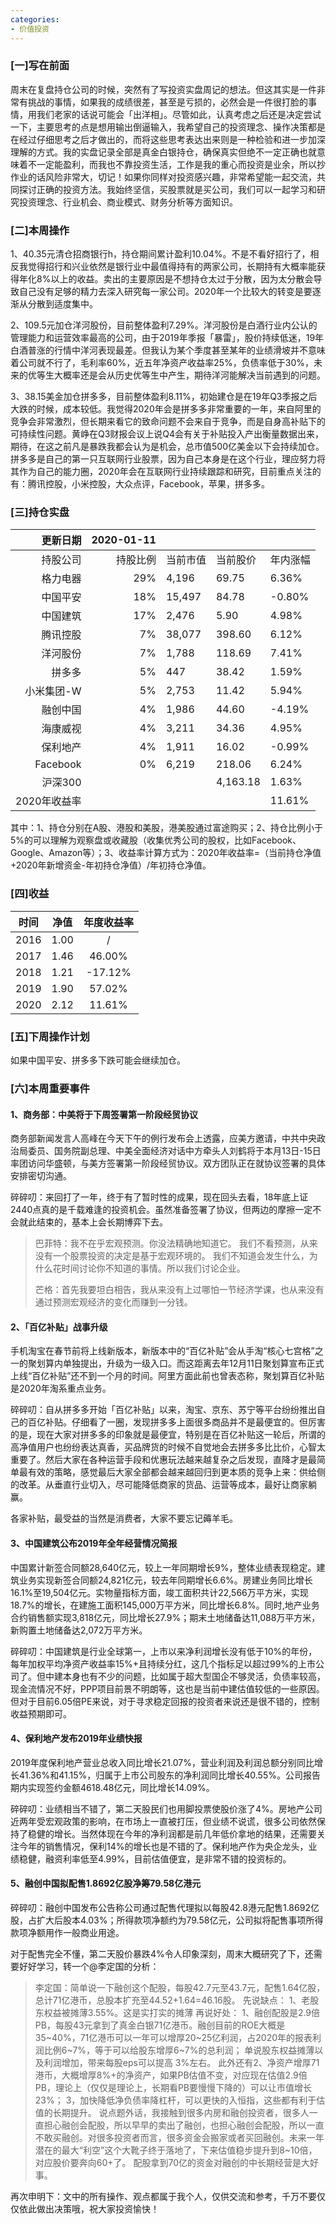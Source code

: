 ```yaml
---
categories:
- 价值投资
---
```


<a name="BMJQw"></a>
### [一]写在前面
周末在复盘持仓公司的时候，突然有了写投资实盘周记的想法。但这其实是一件非常有挑战的事情，如果我的成绩很差，甚至是亏损的，必然会是一件很打脸的事情，用我们老家的话说可能会「出洋相」。尽管如此，认真考虑之后还是决定尝试一下，主要思考的点是想用输出倒逼输入，我希望自己的投资理念、操作决策都是在经过仔细思考之后才做出的，而将这些思考表达出来则是一种检验和进一步加深理解的方式。我的实盘记录全部是真金白银持仓，确保真实但绝不一定正确也就意味着不一定能盈利，而我也不靠投资生活，工作是我的重心而投资是业余，所以抄作业的话风险非常大，切记！如果你同样对投资感兴趣，非常希望能一起交流，共同探讨正确的投资方法。我始终坚信，买股票就是买公司，我们可以一起学习和研究投资理念、行业机会、商业模式、财务分析等方面知识。

<a name="9nOqY"></a>
### [二]本周操作
1、40.35元清仓招商银行h，持仓期间累计盈利10.04%。不是不看好招行了，相反我觉得招行和兴业依然是银行业中最值得持有的两家公司，长期持有大概率能获得年化8%以上的收益。卖出的主要原因是不想持仓太过于分散，因为太分散会导致自己没有足够的精力去深入研究每一家公司。2020年一个比较大的转变是要逐渐从分散到适度集中。

2、109.5元加仓洋河股份，目前整体盈利7.29%。洋河股份是白酒行业内公认的管理能力和运营效率最高的公司，由于2019年季报「暴雷」，股价持续低迷，19年白酒普涨的行情中洋河表现最差。但我认为某个季度甚至某年的业绩滑坡并不意味着公司就不行了，毛利率60%，近五年净资产收益率25%，负债率低于30%，未来的优等生大概率还是会从历史优等生中产生，期待洋河能解决当前遇到的问题。

3、38.15美金加仓拼多多，目前整体盈利8.11%，初始建仓是在19年Q3季报之后大跌的时候，成本较低。我觉得2020年会是拼多多非常重要的一年，来自阿里的竞争会非常激烈，但长期来看它的致命问题不会来自于竞争，而是自身高补贴下的可持续性问题。黄峥在Q3财报会议上说Q4会有关于补贴投入产出衡量数据出来，期待，在这之前凡是暴跌我都会认为是机会，总市值500亿美金以下会持续加仓。拼多多是自己的第一只互联网行业股票，因为自己本身是在这个行业，理应努力将其作为自己的能力圈，2020年会在互联网行业持续跟踪和研究，目前重点关注的有：腾讯控股，小米控股，大众点评，Facebook，苹果，拼多多。

<a name="y0d4A"></a>
### [三]持仓实盘

| 更新日期 | 2020-01-11 |  |  |  |
| ---: | ---: | --- | --- | --- |
| 持股公司 | 持股比例 | 当前市值 | 当前股价 | 年内涨幅 |
| 格力电器 | 29% | 4,196 | 69.75 | 6.36% |
| 中国平安 | 18% | 15,497 | 84.78 | -0.80% |
| 中国建筑 | 17% | 2,476 | 5.90 | 4.98% |
| 腾讯控股 | 7% | 38,077 | 398.60 | 6.12% |
| 洋河股份 | 7% | 1,788 | 118.69 | 7.41% |
| 拼多多 | 5% | 447 | 38.42 | 1.59% |
| 小米集团-W | 5% | 2,753 | 11.42 | 5.94% |
| 融创中国 | 4% | 1,986 | 44.60 | -4.19% |
| 海康威视 | 4% | 3,211 | 34.36 | 4.95% |
| 保利地产 | 4% | 1,911 | 16.02 | -0.99% |
| Facebook | 0% | 6,219 | 218.06 | 6.24% |
| 沪深300 |  |  | 4,163.18 | 1.63% |
| 2020年收益率 |  |  |  | 11.61% |


其中：1、持仓分别在A股、港股和美股，港美股通过富途购买；2、持仓比例小于5%的可以理解为观察盘或收藏股（收集优秀公司的股权，比如Facebook、Google、Amazon等）；3、收益率计算方式为：2020年收益率=（当前持仓净值+2020年新增资金-年初持仓净值）/年初持仓净值。

<a name="YgBYh"></a>
### [四]收益
| 时间 | 净值 | 年度收益率 |
| :---: | :---: | :---: |
| 2016 | 1.00 | / |
| 2017 | 1.46 | 46.00% |
| 2018 | 1.21 | -17.12% |
| 2019 | 1.90 | 57.02% |
| 2020 | 2.12 | 11.61% |


<a name="PeIvS"></a>
### [五]下周操作计划
如果中国平安、拼多多下跌可能会继续加仓。

<a name="9i519"></a>
### [六]本周重要事件
<a name="gA5qx"></a>
#### 1、商务部：中美将于下周签署第一阶段经贸协议
商务部新闻发言人高峰在今天下午的例行发布会上透露，应美方邀请，中共中央政治局委员、国务院副总理、中美全面经济对话中方牵头人刘鹤将于本月13日-15日率团访问华盛顿，与美方签署第一阶段经贸协议。双方团队正在就协议签署的具体安排密切沟通。

碎碎叨：来回打了一年，终于有了暂时性的成果，现在回头去看，18年底上证2440点真的是千载难逢的投资机会。虽然准备签署了协议，但两边的摩擦一定不会就此结束的，基本上会长期博弈下去。

> 巴菲特：我不在乎宏观预测。你没法精确地知道它。 我们不看预测，从来没有一个股票投资的决定是基于宏观环境的。 我们不知道会发生什么，为什么花时间讨论你不知道的事情。所以我们讨论企业。
> 
> 芒格：首先我要坦白相告，我从来没有上过哪怕一节经济学课，也从来没有通过预测宏观经济的变化而赚到一分钱。

<a name="7bvZd"></a>

<a name="6FdYF"></a>
#### 2、「百亿补贴」战事升级
手机淘宝在春节前将上线新版本，新版本中的“百亿补贴”会从手淘“核心七宫格”之一的聚划算内单独提出，升级为一级入口。而这距离去年12月11日聚划算宣布正式上线“百亿补贴”还不到一个月的时间。阿里方面此前也曾表态称，聚划算百亿补贴是2020年淘系重点业务。

碎碎叨：自从拼多多开始「百亿补贴」以来，淘宝、京东、苏宁等平台纷纷推出自己的百亿补贴。仔细看了一圈，发现拼多多上面很多商品并不是最便宜的。但厉害的是，现在大家对拼多多的印象就是最便宜，特别是在百亿补贴这一轮后，所谓的高净值用户也纷纷表达真香，买品牌货的时候不自觉地会去拼多多比比价，心智太重要了。然后大家在各种运营手段和优惠玩法越来越复杂之后发现，直降才是最简单最有效的策略，感觉最后大家全部都会越来越回归到更本质的竞争上来：供给侧的改革。从垂直行业切入，尽可能降低商家的货品、运营等成本，最好让商家躺赢。

各家补贴，最受益的当然是消费者，大家不要忘记薅羊毛。

<a name="3M4fo"></a>
#### 3、中国建筑公布2019年全年经营情况简报
中国累计新签合同额28,640亿元，较上一年同期增长9%，整体业绩表现稳定。建筑业务实现新签合同额24,821亿元，较去年同期增长6.6%。房建业务同比增长16.1%至19,504亿元。实物量指标方面，竣工面积共计22,566万平方米，实现18.7%的增长，在建施工面积145,000万平方米，同比增长6.8%。同时,地产业务合约销售额实现3,818亿元，同比增长27.9%；期末土地储备达11,088万平方米，新购置土地储备达2,072万平方米。

碎碎叨：中国建筑是行业全球第一，上市以来净利润增长没有低于10%的年份，每年加权平均净资产收益率15%+且持续分红，这几个指标足以超过99%的上市公司了。但中建本身也有不少的问题，比如属于超大型国企不够灵活，负债率较高，现金流情况不好，PPP项目前景不明朗等，这也是当前中建估值较低的一些原因。但对于目前6.05倍PE来说，对于寻求稳定回报的投资者来说还是很不错的，控制收益预期即可。

<a name="f4ZWw"></a>
#### 4、保利地产发布2019年业绩快报
2019年度保利地产营业总收入同比增长21.07%，营业利润及利润总额分别同比增长41.36%和41.15%，归属于上市公司股东的净利润同比增长40.55%。公司报告期内实现签约金额4618.48亿元，同比增长14.09%。

碎碎叨：业绩相当不错了，第二天股民们也用脚投票使股价涨了4%。房地产公司近两年受宏观政策的影响，在市场上一直被打压，但业绩不说谎，很多公司依然保持了稳健的增长。当然体现在今年的净利润都是前几年低价拿地的结果，还需要关注今年的销售情况，保利14%的增长也是不错的了。保利地产作为央企龙头，业绩稳健，融资利率低至4.99%，目前估值便宜，是非常不错的投资标的。

<a name="p7wSR"></a>
#### 5、融创中国拟配售1.8692亿股净筹79.58亿港元
碎碎叨：融创中国发布公告称公司通过配售代理拟以每股42.8港元配售1.8692亿股，占扩大后股本4.03%；所得款项净额约为79.58亿元，公司拟将配售事项所得款项净额用作一般商业用途。

对于配售完全不懂，第二天股价暴跌4%令人印象深刻，周末大概研究了下，还需要好好学习，转一个@李定国的分析：

> 李定国：简单说一下融创这个配股，每股42.7元至43.7元，配售1.64亿股，总计71亿港币，总股本扩充至44.52+1.64=46.16股。 先说缺点： 1、老股东权益被摊薄3.55%。这是实打实的摊薄 再说好处： 1、融创配股是2.9倍PB，每股43元拿到了真金白银71亿港币。融创目前的ROE大概是35~40%，71亿港币可以一年可以增厚20~25亿利润，占2020年的报表利润比例6~7%，等于可以给股东增厚6~7%的总利润； 单说股东权益摊薄以及利润增加，带来每股eps可以提高 3%左右。 此外还有2、净资产增厚71港币，大概增厚8%+的净资产，如果PB估值不变，对应现在估值2.9倍PB，理论上（仅仅是理论上，长期看PB要慢慢下降的）可以让市值增长23%； 3，加快降低净负债率降杠杆，可以更快的入恒指，这些都有利于估值的长期提升。 说点题外话，我接触到很多内房和融创投资者，很多人一直担心融创会配股，所以早早的卖出了融创，也担心融创会配股，所以一直不敢买融创。对很多投资者而言，很多资金会搬家或者买回融创。未来一年潜在的最大“利空”这个大靴子终于落地了，下来估值稳步提升到8~10倍，对应股价要奔向60+了。 配股拿到70亿的资金对融创的中长期经营是大好事。<br />


再次申明下：文中的所有操作、观点都属于我个人，仅供交流和参考，千万不要仅仅依此做出决策哦，祝大家投资愉快！
